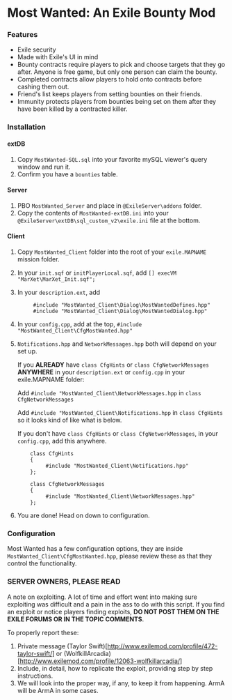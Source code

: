 # Most Wanted: An Exile Bounty Mod

### Features
* Exile security
* Made with Exile's UI in mind
* Bounty contracts require players to pick and choose targets that they go after. Anyone is free game, but only one person can claim the bounty.
* Completed contracts allow players to hold onto contracts before cashing them out.
* Friend's list keeps players from setting bounties on their friends.
* Immunity protects players from bounties being set on them after they have been killed by a contracted killer.

### Installation
#### extDB
1. Copy `MostWanted-SQL.sql` into your favorite mySQL viewer's query window and run it.
2. Confirm you have a `bounties` table.

#### Server
1. PBO `MostWanted_Server` and place in `@ExileServer\addons` folder.
2. Copy the contents of `MostWanted-extDB.ini` into your `@ExileServer\extDB\sql_custom_v2\exile.ini` file at the bottom.

#### Client
1. Copy `MostWanted_Client` folder into the root of your `exile.MAPNAME` mission folder.
2. In your `init.sqf` or `initPlayerLocal.sqf`, add `[] execVM "MarXet\MarXet_Init.sqf";`
3. In your `description.ext`, add

            #include "MostWanted_Client\Dialog\MostWantedDefines.hpp"
            #include "MostWanted_Client\Dialog\MostWantedDialog.hpp"
4. In your `config.cpp`, add at the top, `#include "MostWanted_Client\CfgMostWanted.hpp"`
5. `Notifications.hpp` and `NetworkMessages.hpp` both will depend on your set up.

    If you **ALREADY** have `class CfgHints` or `class CfgNetworkMessages` **ANYWHERE** in your `description.ext` or `config.cpp` in your exile.MAPNAME folder:

    Add `#include "MostWanted_Client\NetworkMessages.hpp` in `class CfgNetworkMessages`

    Add `#include "MostWanted_Client\Notifications.hpp` in `class CfgHints` so it looks kind of like what is below.

    If you don't have `class CfgHints` or `class CfgNetworkMessages`, in your `config.cpp`, add this anywhere.

           class CfgHints
           {
                #include "MostWanted_Client\Notifications.hpp"
           };

           class CfgNetworkMessages
           {
                #include "MostWanted_Client\NetworkMessages.hpp"
           };
6. You are done! Head on down to configuration.

### Configuration
Most Wanted has a few configuration options, they are inside `MostWanted_Client\CfgMostWanted.hpp`, please review these as that they control the functionality.

### SERVER OWNERS, PLEASE READ
A note on exploiting. A lot of time and effort went into making sure exploiting was difficult and a pain in the ass to do with this script. If you find an exploit or notice players finding exploits, **DO NOT POST THEM ON THE EXILE FORUMS OR IN THE TOPIC COMMENTS**.

To properly report these:
1. Private message (Taylor Swift)[http://www.exilemod.com/profile/472-taylor-swift/] or (WolfkillArcadia)[http://www.exilemod.com/profile/12063-wolfkillarcadia/]
2. Include, in detail, how to replicate the exploit, providing step by step instructions.
3. We will look into the proper way, if any, to keep it from happening. ArmA will be ArmA in some cases.
